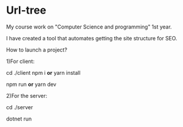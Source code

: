 # Url-tree
My course work on "Computer Science and programming" 1st year.

I have created a tool that automates getting the site structure for SEO.

How to launch a project?

1)For client:

cd ./client
npm i <b>or</b> yarn install

npm run <b>or</b> yarn dev

2)For the server:

cd ./server

dotnet run
